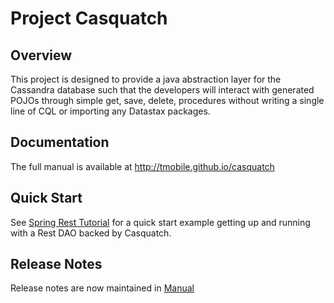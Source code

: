 # Project Casquatch

## Overview
This project is designed to provide a java abstraction layer for the Cassandra database such that the developers will interact with generated POJOs through simple get, save, delete, procedures without writing a single line of CQL or importing any Datastax packages.

## Documentation
The full manual is available at http://tmobile.github.io/casquatch

## Quick Start
See [Spring Rest Tutorial](https://tmobile.github.io/casquatch/examples/springrest) for a quick start example getting up and running with a Rest DAO backed by Casquatch.

## Release Notes
Release notes are now maintained in [Manual](https://tmobile.github.io/casquatch/releasenotes/)
